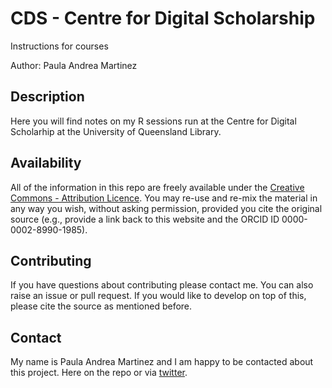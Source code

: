 # CDS - Centre for Digital Scholarship
Instructions for courses 

Author: Paula Andrea Martinez

## Description

Here you will find notes on my R sessions run at the Centre for Digital Scholarhip at the University of Queensland Library.

## Availability

All of the information in this repo are freely available under the [Creative Commons - Attribution Licence](https://creativecommons.org/licenses/by/4.0/). You may re-use and re-mix the material in any way you wish, without asking permission, provided you cite the original source (e.g., provide a link back to this website and the ORCID ID 0000-0002-8990-1985).


## Contributing

If you have questions about contributing please contact me. You can also raise an issue or pull request. If you would like to develop on top of this, please cite the source as mentioned before.

## Contact

My name is Paula Andrea Martinez and I am happy to be contacted about this project.
Here on the repo or via [twitter](https://twitter.com/orchid00).

